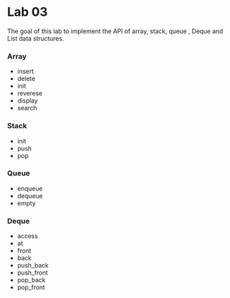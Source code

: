 # Lab 03

The goal of this lab to implement the API of array, stack, queue , Deque and List data structures.

### Array 

* insert
* delete
* init
* reverese
* display
* search 

### Stack 

* init
* push
* pop

### Queue

* enqueue
* dequeue
* empty

### Deque

* access
* at
* front
* back 
* push_back
* push_front
* pop_back
* pop_front